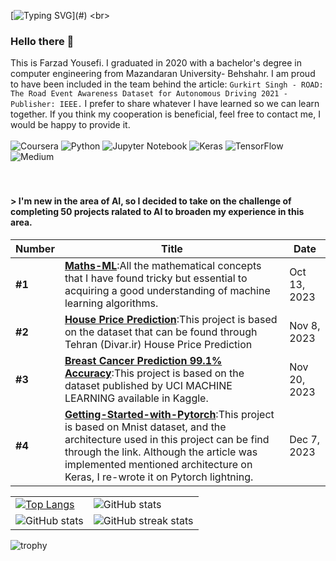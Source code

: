 [![Typing SVG](https://readme-typing-svg.demolab.com?font=Fira+Code&size=22&pause=1000&color=1FAAF7&random=false&width=435&lines=Hello+there+%F0%9F%91%8B;Welcome+to+my+page.)](#)
<br>
### Hello there 👋
This is Farzad Yousefi. I graduated in 2020 with a bachelor's degree in computer engineering from Mazandaran University- Behshahr. I am proud to have been included in the team behind the article: `Gurkirt Singh - ROAD: The Road Event Awareness Dataset for Autonomous Driving 2021 -Publisher: IEEE.` I prefer to share whatever I have learned so we can learn together. If you think my cooperation is beneficial, feel free to contact me, I would be happy to provide it.<br><br>
![Coursera](https://img.shields.io/badge/Coursera-%230056D2.svg?style=for-the-badge&logo=Coursera&logoColor=white)
![Python](https://img.shields.io/badge/python-3670A0?style=for-the-badge&logo=python&logoColor=ffdd54)
![Jupyter Notebook](https://img.shields.io/badge/jupyter-%23FA0F00.svg?style=for-the-badge&logo=jupyter&logoColor=white)
![Keras](https://img.shields.io/badge/Keras-%23D00000.svg?style=for-the-badge&logo=Keras&logoColor=white)
![TensorFlow](https://img.shields.io/badge/TensorFlow-%23FF6F00.svg?style=for-the-badge&logo=TensorFlow&logoColor=white)
![Medium](https://img.shields.io/badge/Medium-12100E?style=for-the-badge&logo=medium&logoColor=white)
<br><br><br>

#### > I'm new in the area of AI, so I decided to take on the challenge of completing 50 projects ralated to AI to broaden my experience in this area. 
|Number | Title  | Date |
| ------------- | ------------- |-------|
| **#1** | [**Maths-ML**](https://github.com/F-Yousefi/Maths-ML):All the mathematical concepts that I have found tricky but essential to acquiring a good understanding of machine learning algorithms. |Oct 13, 2023|
| **#2** | [**House Price Prediction**](https://github.com/F-Yousefi/House_Price_Prediction):This project is based on the dataset that can be found through Tehran (Divar.ir) House Price Prediction | Nov 8, 2023|
| **#3** | [**Breast Cancer Prediction 99.1% Accuracy**](https://github.com/F-Yousefi/Breast_Cancer_Prediction):This project is based on the dataset published by UCI MACHINE LEARNING available in Kaggle. | Nov 20, 2023|
| **#4** | [**Getting-Started-with-Pytorch**](https://github.com/F-Yousefi/Getting-Started-with-Pytorch/tree/main):This project is based on Mnist dataset, and the architecture used in this project can be find through the link. Although the article was implemented mentioned architecture on Keras, I re-wrote it on Pytorch lightning. | Dec 7, 2023|



| | |
| ------------- | ------------- |
| [![Top Langs](https://github-readme-stats.vercel.app/api/top-langs/?username=F-Yousefi)](#)  | ![GitHub stats](https://github-readme-stats.vercel.app/api?username=F-Yousefi&show_icons=true)  |
|  ![GitHub stats](https://github-profile-summary-cards.vercel.app/api/cards/stats?username=F-Yousefi)  |![GitHub streak stats](https://streak-stats.demolab.com/?user=F-Yousefi)  |






![trophy](https://github-profile-trophy.vercel.app/?username=F-Yousefi&theme=oldie)



